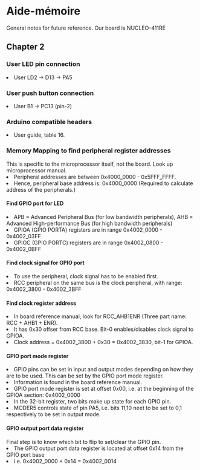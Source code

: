 <h1> Aide-mémoire </h1>
General notes for future reference. Our board is NUCLEO-411RE
<h2> Chapter 2 </h2>

<h3> User LED pin connection </h3>
<li> User LD2 -> D13 -> PA5

<h3> User push button connection </h3>
<li> User B1 -> PC13 (pin-2)

<h3> Arduino compatible headers</h3>
<li> User guide, table 16.

<h3> Memory Mapping to find peripheral register addresses</h3>
This is specific to the microprocessor itself, not the board. Look up microprocessor manual.
<li> Peripheral addresses are between 0x4000_0000 - 0x5FFF_FFFF.
<li> Hence, peripheral base address is: 0x4000_0000 (Required to calculate address of the peripherals.)
<h4> Find GPIO port for LED</h4>
<li> APB = Advanced Peripheral Bus (for low bandwidth peripherals), AHB = Advanced High-performance Bus (for high bandwidth peripherals)
<li> GPIOA (GPIO PORTA) registers are in range 0x4002_0000 - 0x4002_03FF
<li> GPIOC (GPIO PORTC) registers are in range 0x4002_0800 - 0x4002_0BFF
<h4> Find clock signal for GPIO port </h4>
<li> To use the peripheral, clock signal has to be enabled first.
<li> RCC peripheral on the same  bus is the clock peripheral, with range: 0x4002_3800 - 0x4002_3BFF
<h4> Find clock register address </h4>
<li> In board reference manual, look for RCC_AHB1ENR (Three part name: RCC + AHB1 + ENR).
<li> It has 0x30 offser from RCC base. Bit-0 enables/disables clock signal to GPIOA.
<li> Clock address = 0x4002_3800 + 0x30 = 0x4002_3830, bit-1 for GPIOA.
<h4> GPIO port mode register </h4>
<li> GPIO pins can be set in input and output modes depending on how they are to be used. This can be set by the GPIO port mode register.
<li> Information is found in the board reference manual. 
<li> GPIO port mode register is set at offset 0x00, i.e. at the beginning of the GPIOA section: 0x4002_0000
<li> In the 32-bit register, two bits make up state for each GPIO pin.
<li> MODER5 controls state of pin PA5, i.e. bits 11,10 neet to be set to 0,1 respectively to be set in output mode.

<h4> GPIO output port data register </h4>
Final step is to know which bit to flip to set/clear the GPIO pin.
<li> The GPIO output port data register is located at offset 0x14 from the GPIO port base
<li> i.e. 0x4002_0000 + 0x14 = 0x4002_0014